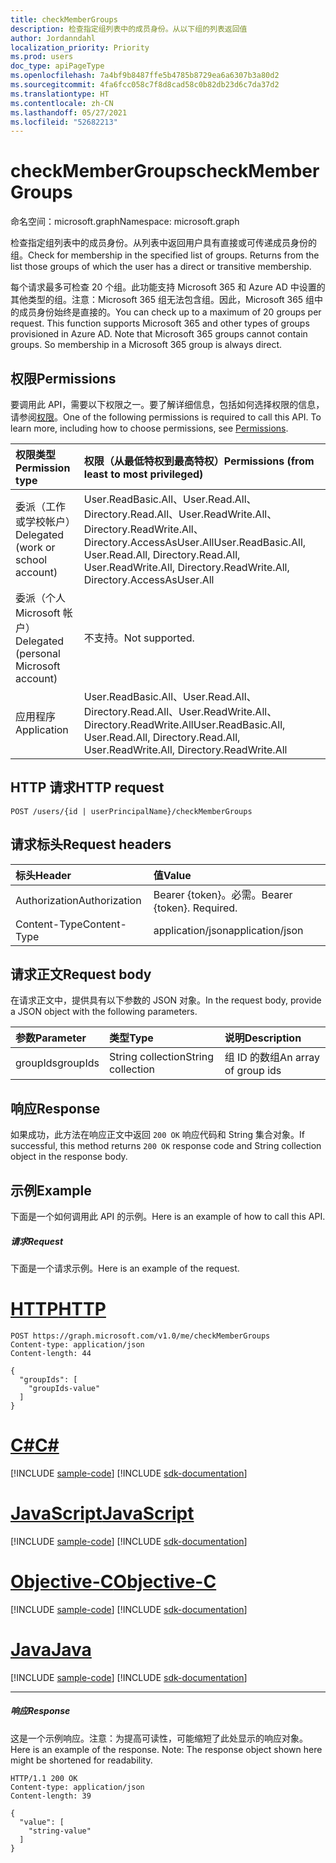 ```yaml
---
title: checkMemberGroups
description: 检查指定组列表中的成员身份。从以下组的列表返回值
author: Jordanndahl
localization_priority: Priority
ms.prod: users
doc_type: apiPageType
ms.openlocfilehash: 7a4bf9b8487ffe5b4785b8729ea6a6307b3a80d2
ms.sourcegitcommit: 4fa6fcc058c7f8d8cad58c0b82db23d6c7da37d2
ms.translationtype: HT
ms.contentlocale: zh-CN
ms.lasthandoff: 05/27/2021
ms.locfileid: "52682213"
---
```

# <a name="checkmembergroups"></a><span data-ttu-id="5a8e8-104">checkMemberGroups</span><span class="sxs-lookup"><span data-stu-id="5a8e8-104">checkMemberGroups</span></span>

<span data-ttu-id="5a8e8-105">命名空间：microsoft.graph</span><span class="sxs-lookup"><span data-stu-id="5a8e8-105">Namespace: microsoft.graph</span></span>

<span data-ttu-id="5a8e8-p102">检查指定组列表中的成员身份。从列表中返回用户具有直接或可传递成员身份的组。</span><span class="sxs-lookup"><span data-stu-id="5a8e8-p102">Check for membership in the specified list of groups. Returns from the list those groups of which the user has a direct or transitive membership.</span></span>

<span data-ttu-id="5a8e8-p103">每个请求最多可检查 20 个组。此功能支持 Microsoft 365 和 Azure AD 中设置的其他类型的组。注意：Microsoft 365 组无法包含组。因此，Microsoft 365 组中的成员身份始终是直接的。</span><span class="sxs-lookup"><span data-stu-id="5a8e8-p103">You can check up to a maximum of 20 groups per request. This function supports Microsoft 365 and other types of groups provisioned in Azure AD. Note that Microsoft 365 groups cannot contain groups. So membership in a Microsoft 365 group is always direct.</span></span>

## <a name="permissions"></a><span data-ttu-id="5a8e8-112">权限</span><span class="sxs-lookup"><span data-stu-id="5a8e8-112">Permissions</span></span>

<span data-ttu-id="5a8e8-p104">要调用此 API，需要以下权限之一。要了解详细信息，包括如何选择权限的信息，请参阅[权限](/graph/permissions-reference)。</span><span class="sxs-lookup"><span data-stu-id="5a8e8-p104">One of the following permissions is required to call this API. To learn more, including how to choose permissions, see [Permissions](/graph/permissions-reference).</span></span>

| <span data-ttu-id="5a8e8-115">权限类型</span><span class="sxs-lookup"><span data-stu-id="5a8e8-115">Permission type</span></span>                        | <span data-ttu-id="5a8e8-116">权限（从最低特权到最高特权）</span><span class="sxs-lookup"><span data-stu-id="5a8e8-116">Permissions (from least to most privileged)</span></span>                                                                        |
| :------------------------------------- | :----------------------------------------------------------------------------------------------------------------- |
| <span data-ttu-id="5a8e8-117">委派（工作或学校帐户）</span><span class="sxs-lookup"><span data-stu-id="5a8e8-117">Delegated (work or school account)</span></span>     | <span data-ttu-id="5a8e8-118">User.ReadBasic.All、User.Read.All、Directory.Read.All、User.ReadWrite.All、Directory.ReadWrite.All、Directory.AccessAsUser.All</span><span class="sxs-lookup"><span data-stu-id="5a8e8-118">User.ReadBasic.All, User.Read.All, Directory.Read.All, User.ReadWrite.All, Directory.ReadWrite.All, Directory.AccessAsUser.All</span></span> |
| <span data-ttu-id="5a8e8-119">委派（个人 Microsoft 帐户）</span><span class="sxs-lookup"><span data-stu-id="5a8e8-119">Delegated (personal Microsoft account)</span></span> | <span data-ttu-id="5a8e8-120">不支持。</span><span class="sxs-lookup"><span data-stu-id="5a8e8-120">Not supported.</span></span>                                                                                                     |
| <span data-ttu-id="5a8e8-121">应用程序</span><span class="sxs-lookup"><span data-stu-id="5a8e8-121">Application</span></span>                            | <span data-ttu-id="5a8e8-122">User.ReadBasic.All、User.Read.All、Directory.Read.All、User.ReadWrite.All、Directory.ReadWrite.All</span><span class="sxs-lookup"><span data-stu-id="5a8e8-122">User.ReadBasic.All, User.Read.All, Directory.Read.All, User.ReadWrite.All, Directory.ReadWrite.All</span></span> |

## <a name="http-request"></a><span data-ttu-id="5a8e8-123">HTTP 请求</span><span class="sxs-lookup"><span data-stu-id="5a8e8-123">HTTP request</span></span>

<!-- { "blockType": "ignored" } -->

```http
POST /users/{id | userPrincipalName}/checkMemberGroups
```

## <a name="request-headers"></a><span data-ttu-id="5a8e8-124">请求标头</span><span class="sxs-lookup"><span data-stu-id="5a8e8-124">Request headers</span></span>

| <span data-ttu-id="5a8e8-125">标头</span><span class="sxs-lookup"><span data-stu-id="5a8e8-125">Header</span></span>        | <span data-ttu-id="5a8e8-126">值</span><span class="sxs-lookup"><span data-stu-id="5a8e8-126">Value</span></span>                     |
| :------------ | :------------------------ |
| <span data-ttu-id="5a8e8-127">Authorization</span><span class="sxs-lookup"><span data-stu-id="5a8e8-127">Authorization</span></span> | <span data-ttu-id="5a8e8-p105">Bearer {token}。必需。</span><span class="sxs-lookup"><span data-stu-id="5a8e8-p105">Bearer {token}. Required.</span></span> |
| <span data-ttu-id="5a8e8-130">Content-Type</span><span class="sxs-lookup"><span data-stu-id="5a8e8-130">Content-Type</span></span>  | <span data-ttu-id="5a8e8-131">application/json</span><span class="sxs-lookup"><span data-stu-id="5a8e8-131">application/json</span></span>          |

## <a name="request-body"></a><span data-ttu-id="5a8e8-132">请求正文</span><span class="sxs-lookup"><span data-stu-id="5a8e8-132">Request body</span></span>

<span data-ttu-id="5a8e8-133">在请求正文中，提供具有以下参数的 JSON 对象。</span><span class="sxs-lookup"><span data-stu-id="5a8e8-133">In the request body, provide a JSON object with the following parameters.</span></span>

| <span data-ttu-id="5a8e8-134">参数</span><span class="sxs-lookup"><span data-stu-id="5a8e8-134">Parameter</span></span> | <span data-ttu-id="5a8e8-135">类型</span><span class="sxs-lookup"><span data-stu-id="5a8e8-135">Type</span></span>              | <span data-ttu-id="5a8e8-136">说明</span><span class="sxs-lookup"><span data-stu-id="5a8e8-136">Description</span></span>           |
| :-------- | :---------------- | :-------------------- |
| <span data-ttu-id="5a8e8-137">groupIds</span><span class="sxs-lookup"><span data-stu-id="5a8e8-137">groupIds</span></span>  | <span data-ttu-id="5a8e8-138">String collection</span><span class="sxs-lookup"><span data-stu-id="5a8e8-138">String collection</span></span> | <span data-ttu-id="5a8e8-139">组 ID 的数组</span><span class="sxs-lookup"><span data-stu-id="5a8e8-139">An array of group ids</span></span> |

## <a name="response"></a><span data-ttu-id="5a8e8-140">响应</span><span class="sxs-lookup"><span data-stu-id="5a8e8-140">Response</span></span>

<span data-ttu-id="5a8e8-141">如果成功，此方法在响应正文中返回 `200 OK` 响应代码和 String 集合对象。</span><span class="sxs-lookup"><span data-stu-id="5a8e8-141">If successful, this method returns `200 OK` response code and String collection object in the response body.</span></span>

## <a name="example"></a><span data-ttu-id="5a8e8-142">示例</span><span class="sxs-lookup"><span data-stu-id="5a8e8-142">Example</span></span>

<span data-ttu-id="5a8e8-143">下面是一个如何调用此 API 的示例。</span><span class="sxs-lookup"><span data-stu-id="5a8e8-143">Here is an example of how to call this API.</span></span>

##### <a name="request"></a><span data-ttu-id="5a8e8-144">请求</span><span class="sxs-lookup"><span data-stu-id="5a8e8-144">Request</span></span>

<span data-ttu-id="5a8e8-145">下面是一个请求示例。</span><span class="sxs-lookup"><span data-stu-id="5a8e8-145">Here is an example of the request.</span></span>


# <a name="http"></a>[<span data-ttu-id="5a8e8-146">HTTP</span><span class="sxs-lookup"><span data-stu-id="5a8e8-146">HTTP</span></span>](#tab/http)
<!-- {
  "blockType": "request",
  "name": "user_checkmembergroups"
}-->

```http
POST https://graph.microsoft.com/v1.0/me/checkMemberGroups
Content-type: application/json
Content-length: 44

{
  "groupIds": [
    "groupIds-value"
  ]
}
```
# <a name="c"></a>[<span data-ttu-id="5a8e8-147">C#</span><span class="sxs-lookup"><span data-stu-id="5a8e8-147">C#</span></span>](#tab/csharp)
[!INCLUDE [sample-code](../includes/snippets/csharp/user-checkmembergroups-csharp-snippets.md)]
[!INCLUDE [sdk-documentation](../includes/snippets/snippets-sdk-documentation-link.md)]

# <a name="javascript"></a>[<span data-ttu-id="5a8e8-148">JavaScript</span><span class="sxs-lookup"><span data-stu-id="5a8e8-148">JavaScript</span></span>](#tab/javascript)
[!INCLUDE [sample-code](../includes/snippets/javascript/user-checkmembergroups-javascript-snippets.md)]
[!INCLUDE [sdk-documentation](../includes/snippets/snippets-sdk-documentation-link.md)]

# <a name="objective-c"></a>[<span data-ttu-id="5a8e8-149">Objective-C</span><span class="sxs-lookup"><span data-stu-id="5a8e8-149">Objective-C</span></span>](#tab/objc)
[!INCLUDE [sample-code](../includes/snippets/objc/user-checkmembergroups-objc-snippets.md)]
[!INCLUDE [sdk-documentation](../includes/snippets/snippets-sdk-documentation-link.md)]

# <a name="java"></a>[<span data-ttu-id="5a8e8-150">Java</span><span class="sxs-lookup"><span data-stu-id="5a8e8-150">Java</span></span>](#tab/java)
[!INCLUDE [sample-code](../includes/snippets/java/user-checkmembergroups-java-snippets.md)]
[!INCLUDE [sdk-documentation](../includes/snippets/snippets-sdk-documentation-link.md)]

---


##### <a name="response"></a><span data-ttu-id="5a8e8-151">响应</span><span class="sxs-lookup"><span data-stu-id="5a8e8-151">Response</span></span>

<span data-ttu-id="5a8e8-p106">这是一个示例响应。注意：为提高可读性，可能缩短了此处显示的响应对象。</span><span class="sxs-lookup"><span data-stu-id="5a8e8-p106">Here is an example of the response. Note: The response object shown here might be shortened for readability.</span></span>

<!-- {
  "blockType": "response",
  "truncated": true,
  "@odata.type": "string",
  "isCollection": true
} -->

```http
HTTP/1.1 200 OK
Content-type: application/json
Content-length: 39

{
  "value": [
    "string-value"
  ]
}
```

<!-- uuid: 8fcb5dbc-d5aa-4681-8e31-b001d5168d79
2015-10-25 14:57:30 UTC -->

<!-- {
  "type": "#page.annotation",
  "description": "user: checkMemberGroups",
  "keywords": "",
  "section": "documentation",
  "tocPath": "",
  "suppressions": [
  ]
}-->

